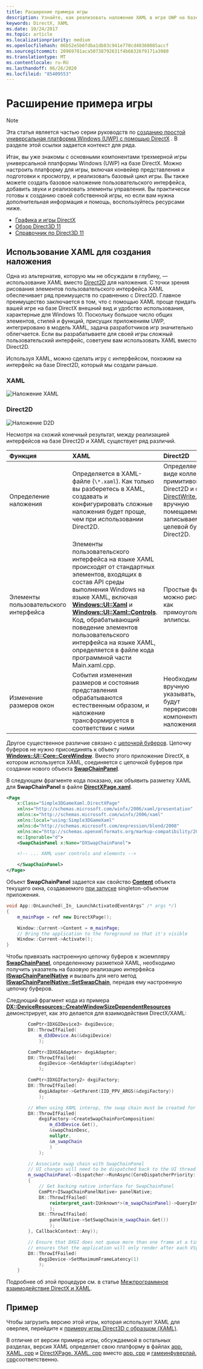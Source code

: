 ```yaml
---
title: Расширение примера игры
description: Узнайте, как реализовать наложение XAML в игре UWP на базе DirectX.
keywords: DirectX, XAML
ms.date: 10/24/2017
ms.topic: article
ms.localizationpriority: medium
ms.openlocfilehash: 06b52e5b6fdba1db83c941e770cd49360085accf
ms.sourcegitcommit: 20969781aca50738792631f4b68326f9171a3980
ms.translationtype: MT
ms.contentlocale: ru-RU
ms.lasthandoff: 06/26/2020
ms.locfileid: "85409553"
---
```

# <a name="extend-the-sample-game"></a>Расширение примера игры

> [!NOTE]
> Эта статья является частью серии руководств по [созданию простой универсальная платформа Windows (UWP) с помощью DirectX](tutorial--create-your-first-uwp-directx-game.md) . В разделе этой ссылки задается контекст для ряда.

Итак, вы уже знакомы с основными компонентами трехмерной игры универсальной платформы Windows (UWP) на базе DirectX. Можно настроить платформу для игры, включая конвейер представления и подготовки к просмотру, и реализовать базовый цикл игры. Вы также можете создать базовое наложение пользовательского интерфейса, добавить звуки и реализовать элементы управления. Вы практически готовы к созданию своей собственной игры, но если вам нужна дополнительная информация и помощь, воспользуйтесь ресурсами ниже.

-   [Графика и игры DirectX](/windows/desktop/directx)
-   [Обзор Direct3D 11](/windows/desktop/direct3d11/dx-graphics-overviews)
-   [Справочник по Direct3D 11](/windows/desktop/direct3d11/d3d11-graphics-reference)

## <a name="using-xaml-for-the-overlay"></a>Использование XAML для создания наложения

Одна из альтернатив, которую мы не обсуждали в глубину, — использование XAML вместо [Direct2D](/windows/desktop/Direct2D/direct2d-portal) для наложения. С точки зрения рисования элементов пользовательского интерфейса XAML обеспечивает ряд преимуществ по сравнению с Direct2D. Главное преимущество заключается в том, что с помощью XAML проще придать вашей игре на базе DirectX внешний вид и удобство использования, характерные для Windows 10. Поскольку большое число общих элементов, стилей и функций, присущих приложениям UWP, интегрировано в модель XAML, задача разработчиков игр значительно облегчается. Если вы разрабатываете для своей игры сложный пользовательский интерфейс, советуем вам использовать XAML вместо Direct2D.

Используя XAML, можно сделать игру с интерфейсом, похожим на интерфейс на базе Direct2D, который мы создали раньше.

### <a name="xaml"></a>XAML
![Наложение XAML](./images/simple-dx-game-extend-xaml.PNG)

### <a name="direct2d"></a>Direct2D
![Наложение D2D](./images/simple-dx-game-extend-d2d.PNG)

Несмотря на схожий конечный результат, между реализацией интерфейсов на базе Direct2D и XAML существует ряд различий.

Функция | XAML| Direct2D
:----------|:----------- | :-----------
Определение наложения | Определяется в XAML-файле (`\*.xaml`). Как только вы разберетесь в XAML, создавать и конфигурировать сложные наложения будет проще, чем при использовании Direct2D.| Определяется в виде коллекции примитивов Direct2D и строк [DirectWrite](/windows/desktop/DirectWrite/direct-write-portal), вручную помещаемых и записываемых в целевой буфер Direct2D. 
Элементы пользовательского интерфейса | Элементы пользовательского интерфейса на языке XAML происходят от стандартных элементов, входящих в состав API среды выполнения Windows на языке XAML, включая [**Windows::UI::Xaml**](/uwp/api/Windows.UI.Xaml) и [**Windows::UI::Xaml::Controls**](/uwp/api/Windows.UI.Xaml.Controls). Код, обрабатывающий поведение элементов пользовательского интерфейса на языке XAML, определяется в файле кода программной части Main.xaml.cpp. | Простые фигуры можно рисовать как прямоугольники и эллипсы.
Изменение размеров окон | События изменения размеров и состояния представления обрабатываются естественным образом, и наложение трансформируется в соответствии с ними | Необходимо вручную указывать, как будут перерисовываться компоненты наложения.

Другое существенное различие связано с [цепочкой буферов](/windows/uwp/graphics-concepts/swap-chains). Цепочку буферов не нужно присоединять к объекту [**Windows::UI::Core::CoreWindow**](/uwp/api/windows.ui.core.corewindow). Вместо этого приложение DirectX, в котором используется XAML, соединяется с цепочкой буферов при создании нового объекта [**SwapChainPanel**](/uwp/api/windows.ui.xaml.controls.swapchainpanel). 

В следующем фрагменте кода показано, как объявить разметку XAML для **SwapChainPanel** в файле [**DirectXPage.xaml**](https://github.com/Microsoft/Windows-universal-samples/blob/6370138b150ca8a34ff86de376ab6408c5587f5d/Samples/Simple3DGameXaml/cpp/DirectXPage.xaml).
```xml
<Page
    x:Class="Simple3DGameXaml.DirectXPage"
    xmlns="http://schemas.microsoft.com/winfx/2006/xaml/presentation"
    xmlns:x="http://schemas.microsoft.com/winfx/2006/xaml"
    xmlns:local="using:Simple3DGameXaml"
    xmlns:d="http://schemas.microsoft.com/expression/blend/2008"
    xmlns:mc="http://schemas.openxmlformats.org/markup-compatibility/2006"
    mc:Ignorable="d">
    <SwapChainPanel x:Name="DXSwapChainPanel">

    <!-- ... XAML user controls and elements -->

    </SwapChainPanel>
</Page>
```

Объект **SwapChainPanel** задается как свойство [**Content**](/uwp/api/Windows.UI.Xaml.Window.Content) объекта текущего окна, создаваемого [при запуске](https://github.com/Microsoft/Windows-universal-samples/blob/6370138b150ca8a34ff86de376ab6408c5587f5d/Samples/Simple3DGameXaml/cpp/App.xaml.cpp#L45-L51) singleton-объектом приложения.

```cpp
void App::OnLaunched(_In_ LaunchActivatedEventArgs^ /* args */)
{
    m_mainPage = ref new DirectXPage();

    Window::Current->Content = m_mainPage;
    // Bring the application to the foreground so that it's visible
    Window::Current->Activate();
}
```

Чтобы привязать настроенную цепочку буферов к экземпляру [**SwapChainPanel**](/uwp/api/Windows.UI.Xaml.Controls.SwapChainPanel), определенному разметкой XAML, необходимо получить указатель на базовую реализацию интерфейса [**ISwapChainPanelNative**](/windows/desktop/api/windows.ui.xaml.media.dxinterop/nn-windows-ui-xaml-media-dxinterop-iswapchainpanelnative) и вызвать для него метод [**ISwapChainPanelNative::SetSwapChain**](/windows/desktop/api/windows.ui.xaml.media.dxinterop/nf-windows-ui-xaml-media-dxinterop-iswapchainpanelnative-setswapchain), передав ему настроенную цепочку буферов. 

Следующий фрагмент кода из примера [**DX::DeviceResources::CreateWindowSizeDependentResources**](https://github.com/Microsoft/Windows-universal-samples/blob/6370138b150ca8a34ff86de376ab6408c5587f5d/Samples/Simple3DGameXaml/cpp/Common/DeviceResources.cpp#L218-L521) демонстрирует, как это делается для взаимодействия DirectX/XAML:

```cpp
        ComPtr<IDXGIDevice3> dxgiDevice;
        DX::ThrowIfFailed(
            m_d3dDevice.As(&dxgiDevice)
            );

        ComPtr<IDXGIAdapter> dxgiAdapter;
        DX::ThrowIfFailed(
            dxgiDevice->GetAdapter(&dxgiAdapter)
            );

        ComPtr<IDXGIFactory2> dxgiFactory;
        DX::ThrowIfFailed(
            dxgiAdapter->GetParent(IID_PPV_ARGS(&dxgiFactory))
            );

        // When using XAML interop, the swap chain must be created for composition.
        DX::ThrowIfFailed(
            dxgiFactory->CreateSwapChainForComposition(
                m_d3dDevice.Get(),
                &swapChainDesc,
                nullptr,
                &m_swapChain
                )
            );

        // Associate swap chain with SwapChainPanel
        // UI changes will need to be dispatched back to the UI thread
        m_swapChainPanel->Dispatcher->RunAsync(CoreDispatcherPriority::High, ref new DispatchedHandler([=]()
        {
            // Get backing native interface for SwapChainPanel
            ComPtr<ISwapChainPanelNative> panelNative;
            DX::ThrowIfFailed(
                reinterpret_cast<IUnknown*>(m_swapChainPanel)->QueryInterface(IID_PPV_ARGS(&panelNative))
                );
            DX::ThrowIfFailed(
                panelNative->SetSwapChain(m_swapChain.Get())
                );
        }, CallbackContext::Any));

        // Ensure that DXGI does not queue more than one frame at a time. This both reduces latency and
        // ensures that the application will only render after each VSync, minimizing power consumption.
        DX::ThrowIfFailed(
            dxgiDevice->SetMaximumFrameLatency(1)
            );
    }
```

Подробнее об этой процедуре см. в статье [Межпрограммное взаимодействие DirectX и XAML](directx-and-xaml-interop.md).

## <a name="sample"></a>Пример

Чтобы загрузить версию этой игры, которая использует XAML для оверлея, перейдите к [примеру игры Direct3D с образцом (XAML)](https://github.com/Microsoft/Windows-universal-samples/tree/master/Samples/Simple3DGameXaml).

В отличие от версии примера игры, обсуждаемой в остальных разделах, версия XAML определяет свою платформу в файлах [app. XAML. cpp](https://github.com/Microsoft/Windows-universal-samples/blob/6370138b150ca8a34ff86de376ab6408c5587f5d/Samples/Simple3DGameXaml/cpp/App.xaml.cpp) и [DirectXPage. XAML. cpp](https://github.com/Microsoft/Windows-universal-samples/blob/6370138b150ca8a34ff86de376ab6408c5587f5d/Samples/Simple3DGameXaml/cpp/DirectXPage.xaml.cpp) вместо [app. cpp](https://github.com/Microsoft/Windows-universal-samples/blob/6370138b150ca8a34ff86de376ab6408c5587f5d/Samples/Simple3DGameDX/cpp/App.cpp) и [гамеинфуверлай. cpp](https://github.com/Microsoft/Windows-universal-samples/blob/6370138b150ca8a34ff86de376ab6408c5587f5d/Samples/Simple3DGameDX/cpp/GameInfoOverlay.cpp)соответственно.
